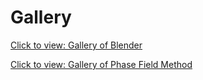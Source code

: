 # Gallery



[Click to view: Gallery of Blender]()

[Click to view: Gallery of Phase Field Method]()

